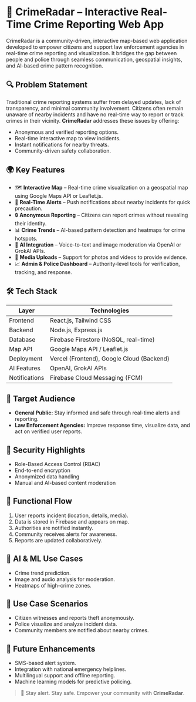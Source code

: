 # 🚨 CrimeRadar – Interactive Real-Time Crime Reporting Web App

CrimeRadar is a community-driven, interactive map-based web application developed to empower citizens and support law enforcement agencies in real-time crime reporting and visualization. It bridges the gap between people and police through seamless communication, geospatial insights, and AI-based crime pattern recognition.

## 🔍 Problem Statement

Traditional crime reporting systems suffer from delayed updates, lack of transparency, and minimal community involvement. Citizens often remain unaware of nearby incidents and have no real-time way to report or track crimes in their vicinity. **CrimeRadar** addresses these issues by offering:

- Anonymous and verified reporting options.
- Real-time interactive map to view incidents.
- Instant notifications for nearby threats.
- Community-driven safety collaboration.

## 🌍 Key Features

- 🗺️ **Interactive Map** – Real-time crime visualization on a geospatial map using Google Maps API or Leaflet.js.
- 📢 **Real-Time Alerts** – Push notifications about nearby incidents for quick precaution.
- 🔒 **Anonymous Reporting** – Citizens can report crimes without revealing their identity.
- 📊 **Crime Trends** – AI-based pattern detection and heatmaps for crime hotspots.
- 🧠 **AI Integration** – Voice-to-text and image moderation via OpenAI or GrokAI APIs.
- 📸 **Media Uploads** – Support for photos and videos to provide evidence.
- 📈 **Admin & Police Dashboard** – Authority-level tools for verification, tracking, and response.

## 🛠️ Tech Stack

| Layer        | Technologies                            |
|--------------|-----------------------------------------|
| Frontend     | React.js, Tailwind CSS                  |
| Backend      | Node.js, Express.js                     |
| Database     | Firebase Firestore (NoSQL, real-time)   |
| Map API      | Google Maps API / Leaflet.js            |
| Deployment   | Vercel (Frontend), Google Cloud (Backend)|
| AI Features  | OpenAI, GrokAI APIs                     |
| Notifications| Firebase Cloud Messaging (FCM)          |

## 👥 Target Audience

- **General Public:** Stay informed and safe through real-time alerts and reporting.
- **Law Enforcement Agencies:** Improve response time, visualize data, and act on verified user reports.

## 🔐 Security Highlights

- Role-Based Access Control (RBAC)
- End-to-end encryption
- Anonymized data handling
- Manual and AI-based content moderation

## 🔄 Functional Flow

1. User reports incident (location, details, media).
2. Data is stored in Firebase and appears on map.
3. Authorities are notified instantly.
4. Community receives alerts for awareness.
5. Reports are updated collaboratively.

## 🧠 AI & ML Use Cases

- Crime trend prediction.
- Image and audio analysis for moderation.
- Heatmaps of high-crime zones.

## 🎯 Use Case Scenarios

- Citizen witnesses and reports theft anonymously.
- Police visualize and analyze incident data.
- Community members are notified about nearby crimes.

## 🔮 Future Enhancements

- SMS-based alert system.
- Integration with national emergency helplines.
- Multilingual support and offline reporting.
- Machine learning models for predictive policing.


> 🔔 Stay alert. Stay safe. Empower your community with **CrimeRadar**.
